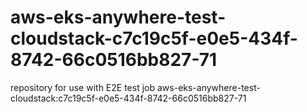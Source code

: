 # aws-eks-anywhere-test-cloudstack-c7c19c5f-e0e5-434f-8742-66c0516bb827-71
repository for use with E2E test job aws-eks-anywhere-test-cloudstack:c7c19c5f-e0e5-434f-8742-66c0516bb827-71
